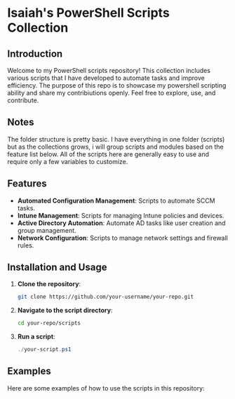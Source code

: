 # Isaiah's PowerShell Scripts Collection

## Introduction
Welcome to my PowerShell scripts repository! This collection includes various scripts that I have developed to automate tasks and improve efficiency. The purpose of this repo is to showcase my powershell scripting ability and share my contribiutions openly. Feel free to explore, use, and contribute.

## Notes
The folder structure is pretty basic. I have everything in one folder (scripts) but as the collections grows, i will group scripts and modules based on the feature list below. All of the scripts here are generally easy to use and require only a few variables to customize. 

## Features
- **Automated Configuration Management**: Scripts to automate SCCM tasks.
- **Intune Management**: Scripts for managing Intune policies and devices.
- **Active Directory Automation**: Automate AD tasks like user creation and group management.
- **Network Configuration**: Scripts to manage network settings and firewall rules.

## Installation and Usage
1. **Clone the repository**:
    ```sh
    git clone https://github.com/your-username/your-repo.git
    ```
2. **Navigate to the script directory**:
    ```sh
    cd your-repo/scripts
    ```
3. **Run a script**:
    ```powershell
    ./your-script.ps1
    ```

## Examples
Here are some examples of how to use the scripts in this repository:


